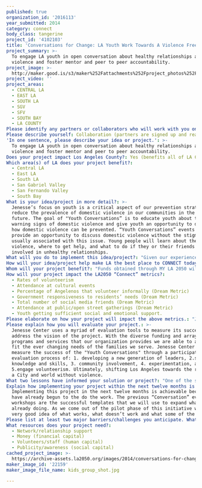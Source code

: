 ```yaml
---
published: true
organization_id: '2016113'
year_submitted: 2014
category: connect
body_class: tangerine
project_id: '4102103'
title: 'Conversations for Change: LA Youth Work Towards A Violence Free Future'
project_summary: >-
  To engage LA youth in open conversation about healthy relationships and dating
  violence and foster mentor and peer to peer accountability. 
project_image: >-
  http://maker.good.is/s3/maker%252Fattachments%252Fproject_photos%252Fimages%252F22159%252Fdisplay%252Fkids_group_shot.jpg=c570x385
project_video: ''
project_areas:
  - CENTRAL LA
  - EAST LA
  - SOUTH LA
  - SGV
  - SFV
  - SOUTH BAY
  - LA COUNTY
Please identify any partners or collaborators who will work with you on this project.: "Jenesse thrives on partnerships. One of our strengths is bringing the power, influence and resources of partners within our appropriate framework to move our mission forward.\r\n\r\n1. ICON MANN- Recently, Jenesse was embraced by ICON MANN, a group of Hollywood actors, high level executives and dignitaries...all men, who shadow, mentor, counsel and recognize the achievement of our boys and youth. The men recently celebrated the youth's achievements at 2014 Youth Conversations event. They provoked thought and reflection on panel discussions about \"what is it to be a man\", \"what does a healthy relationship look like?\"\r\n\r\nWhen we asked some of the ICON MANN participants the questions (1) Why was it important for you to be there? (2) Why are these youths vital?, Graylind R. Wheery/Director of Finance for Sony stated, “I think it was important for me to be part of the conversation because of one of the key topics…“Manhood”. For youth “Manhood”, in some cases, is defined by images seen through various media outlets or through personal interactions. Unfortunately, as in the case of many of the victims who seek Jenesse services for support, some of the personal interactions are not positive ones and the youth will get a skewed view of Manhood thus increasing the chances of a cycle of violence and abuse. Being there and a part of the discussion provided a platform to help change that view. Simply put, we provided the youth with another perspective…a positive perspective. Not to suggest that some of the youth did not already have positive male role models, but more re-enforcement can’t hurt. These youth are vital because they have a voice and can be advocates in getting the Jenesse message out. They will also be leaders and influencers of tomorrow. By providing them with a broad set of exposures today, we are equipping them to not only survive, but also to thrive in an ever changing and complex world. I only hope my words resonated with them.”\r\n2. Coordinated Community Response Network- A network of organizations who together will ensure access to community resources and provide a victim-centered response to domestic\r\nviolence, teen dating violence, sexual assault, stalking and other youth issues. Our Memorandum of Understanding Partners include:  Watts Healthcare Corporation, Green Dot Public Schools Animo (Alain) Leroy Locke High School, South Central Training Consortium, and Los Angeles Police Department/Wilshire Area Leadership Academy."
Please describe yourself: Collaboration (partners are signed up and ready to hit the ground running!)
'In one sentence, please describe your idea or project.': >-
  To engage LA youth in open conversation about healthy relationships and dating
  violence and foster mentor and peer to peer accountability. 
Does your project impact Los Angeles County?: Yes (benefits all of LA County)
Which area(s) of LA does your project benefit?:
  - Central LA
  - East LA
  - South LA
  - San Gabriel Valley
  - San Fernando Valley
  - South Bay
What is your idea/project in more detail?: >-
  Jenesse’s focus on youth is a critical aspect of our prevention strategy to
  reduce the prevalence of domestic violence in our communities in the near
  future. The goal of "Youth Conversations” is to educate youth about the
  warning signs of domestic violence and give youth an opportunity to discuss
  how domestic violence can be prevented. “Youth Conversations” events will
  provide an opportunity to discuss domestic violence without the stigma that is
  usually associated with this issue. Young people will learn about the cycle of
  violence, where to get help, and what to do if they or their friends are ever
  involved in unhealthy relationships.
What will you do to implement this idea/project?: "Given our experience with youth intervention through our shelter programs and community-orientated youth prevention programs, Jenesse’s youth-targeted violence prevention model has the potential to change the life trajectory of at-risk youth in Los Angeles County.\r\nFunding from MY LA2050 would be used to expand Jenesse’s “Youth Conversations” and Teen Angels programs. “Youth Conversations” provides youth with the opportunity to have frank discussions about relationship violence. \r\n\r\nJenesse plans to implement our project by:\r\n\r\n1.  Hold “Youth Conversations” to provide youth the opportunity to have frank discussions about relationship violence.\r\n2.  Increase the awareness and support of Jenesse’s Teen Angeles, who create change within our community by being active role models for the next generation.\r\n3.  Engage men and boys as allies in our prevention strategy and intervention model.\r\n4.  Utilize men and boys to influence other men and boys and encourage them to work as change agents to prevent domestic violence, dating violence, sexual assault and stalking.\r\n5. Develop violence prevention workshops and activities designed to address the intersection of domestic violence, dating violence, sexual assault and other youth issues.\r\n6.  Create and implement culturally responsive pathway programs, from crisis to stability for youth who are impacted by violence.\r\n7. Enhance services and support for youth who are exposed to domestic violence.\r\n8. Increase the community response for youth exposed to domestic violence, dating violence, stalking etc. and community agencies who work with this population.\r\n"
How will your idea/project help make LA the best place to CONNECT today? In 2050?: "The Secret to Why We Connect. We KNOW that We Know…..\r\n(1) Domestic violence is a family issue \r\n(2) Children and teens are equal victims of domestic violence\r\n(3) Young men have to be part of the conversation\r\n(4) Domestic violence is sometimes a family cycle that goes generation to generation; this cycle can be broken with proper education, awareness, counseling and preparation.\r\nLos Angeles is a violent city, but the most insidious violence, the one that does the most damage, is the violence that takes place in the home. What leaves the home enters the world, and statistics show time and time again that men and women raised in a home where family violence is the norm often become abusers and violent offenders who not only hurt those they love, but target those in their community for harm as well. Decreasing the amount of people who are victims and perpetrators of domestic violence will lead to a safer Los Angeles. But to get there, we must challenge people to redefine their \"normal\" when it comes to violence.  This includes mental, physical, we must engage them to unlearn what they have learned. \r\nKaren Earl, CEO of Jenesse Center says, \"Jenesse and our collaborators believe we will change Los Angeles by talking.  We will come together and share all of the painful questions around relationship violence, develop agreed upon language and process, decide who else belongs in the tent, engage in friendly, fabulous discussions and share our findings and implementation strategies in a lovely inclusive manner.  It is now 2050 and Los Angeles is changed.”\r\nJenesse strongly believes that youth intervention strategy is the key to ending domestic violence. We believe that we can live in LA2050 without domestic violence. If we continue to educate and hold conversations about healthy relationships, dating violence and sexual assault until it is nonexistent. Jenesse's efforts to connect, educate, address and serve the needs of Los Angeles youth by:\r\n1. Develop and increase existing community programs focused on youth.\r\n2.  Increase availability information and resources for youth exposed to domestic violence and other youth issues.\r\n3.  Develop culturally and linguistically appropriate mental health, anger management and other support services for various age groups.\r\n4. Provide age, culturally, and linguistically appropriate residential and nonresidential services to youth exposed to domestic violence.\r\n5. Increase awareness and funding to support programs.\r\n\r\n"
Whom will your project benefit?: "Funds obtained through MY LA 2050 will benefit over 1000 unserved and underserved youth ages (11-18) in Los Angeles County. Thirty-four percent of all domestic violence calls in Los Angeles county are from Jenesse’s Service Area. Jenesse’s qualitative and quantitative in- house data supports the devastating effect of domestic violence among children and youth.\r\nJenesse Center knows that to end domestic violence, we must educate our youth early on to recognize the signs of unhealthy relationships, so they never end up in a shelter. We also know that we must challenge young people who have already fallen into unhealthy relationship patterns, to redefine their idea of normal, and to give and demand respect.\r\n"
How will your project impact the LA2050 “Connect” metrics?:
  - Rates of volunteerism
  - Attendance at cultural events
  - Percentage of Angelenos that volunteer informally (Dream Metric)
  - Government responsiveness to residents’ needs (Dream Metric)
  - Total number of social media friends (Dream Metric)
  - Attendance at public/open street gatherings (Dream Metric)
  - Youth getting sufficient social and emotional support.
Please elaborate on how your project will impact the above metrics.: "Jenesse’s project will engage youth on every level through education, volunteerism, and social media. By providing youth with the tools they need to break the cycle of abuse, we are putting them on a pathway to healthy relationships, educational success and productive goals. Also, we are training the next generation of  leaders who will use all the methods available to  them --- both online and off --- to engage their peers to become involved with this project. The culture of the target group of youth is shifting and will continue to shift from a veil of silence to a bullhorn of communication. It is “cool” for this group to: talk about, hold each other accountable, know early on the signs, understand options of what to do and where to go at an early age for help, readily discuss and engage themselves in scenarios when they see their peers in trouble instead of “turning a blind eye”.\r\n\r\nIn addition, by engaging young boys and men we are redefining ideas of masculinity in ways that empower them to be their best selves.  \r\n\r\n \r\n"
Please explain how you will evaluate your project.: >-
  Jenesse Center uses a myriad of evaluation tools to measure its success and to
  address the vision of the project. With the diverse funding and array of
  programs and services that our organization provides we are able to adapt to
  fit the ever changing needs of the families we serve. Jenesse Center plans to
  measure the success of the "Youth Conversations" through a participatory
  evaluation process of: 1. developing a new generation of leaders, 2.sharing
  knowledge and skills, 3. community involvement, 4. experimentation, and
  5.engage volunteerism. Ultimately, shifting Los Angeles towards the reality of
  a City and world without violence.
What two lessons have informed your solution or project?: "One of the staples of our Youth Initiative program is BeSO YOU!  BeSO You!  is one of our  signature teen dating violence prevention programs that educates youth on healthy relationships, domestic violence and respect in ways that challenge them to redefine what “normal” is when it comes to relationship violence.  The series of workshops is geared towards middle and high school students from all socio and economic backgrounds.  Many of the participants of this program view “dramatic relationships” as normal or even “ideal.” Some participants have even stated that if they were not in a “dramatic relationship” they would be \"bored\" or\" wonder if their partner even cared\". The purpose of BeSO You! is to get this population to begin to embrace healthier ideas around violence and respect and teach them how to have healthy relationships early on so that they never find themselves in the cycle of abuse that may lead to them one day needing shelter.  Since  its inception in 2009, BeSO You! has educated more than 1000 children and youth.\r\n\r\nOur Jenesse Junior Angel (JJA) and Jenesse Teen Angels (JTA) programs engage youth ages 10-18 in the greater Los Angeles area in community service projects, social advocacy and peer to peer advocacy. JJA and JTA members often stay with us the entire eight years and beyond.  \r\n\r\nJenesse University was created in 2012 as a  vehicle for our Jenesse Teen Angels to take the work that they are doing with us on a national scale. The pilot program was at Morehouse University in Atlanta, Ga. Members of Jenesse University are trained  as peer to peer leaders who are advocates on how their generation can bring an end to relationship violence. These young adults work with Jenesse staff to create relevant prevention strategies targeted to their peer group. Jenesse University has members at Morehouse, Spelman, UCLA, Brown and George Washington University.\r\n\r\n One of the strong points of the program has been the leadership role of our young adult men. Jenesse has created a \"culture\" of embracing boys and young men in the conversation about healthy relationships and domestic violence. Jenesse has worked with young boys and men to take the stigma out of the subject so that the conversation about healthy relationships, dating violence is organic and natural for them to engage. We have also partnered with groups such as the ICON MANN to ensure that strong, positive male role models  are always part of any conversation on relationship violence.\r\n"
Explain how implementing your project within the next twelve months is an achievable goal.: >-
  Implementing this project in the next twelve months is achievable because we
  have already begun to the do the work. The previous “Conversation” events and
  workshops are the successful templates that we will use to expand what we are
  already doing. As we come out of the pilot phase of this initiative we have a
  very good idea of what works, what doesn’t work and what some of the gaps are.
Please list at least two major barriers/challenges you anticipate. What is your strategy for ensuring a successful implementation?: "One the main barriers to this work is that domestic violence is not an issue that people really want to talk about, there is a stigma involved and people often shy away from the topic out of fear that they will be typecast as a “victim” or an “abuser.” This has lead to the issue of getting non traditional allies (men, youth, those who do not feel that this is their issue) involved. Another barrier is lack of funding. \r\n\r\nAs we have stated above, Jenesse’s strategy for ensuring a successful implementation of the program includes expanding our “Conversations” model throughout the greater Los Angeles area and beyond and also include continuing to reach out to our non traditional allies. \r\n\r\nOnce we successfully overcome the stigma and assumptions associated with this issue we can create a comfort level that will allow people to participate and share their resources more freely. \r\nWe have experienced significant success so far, but there is more ground to cover.    \r\n"
What resources does your project need?:
  - Network/relationship support
  - Money (financial capital)
  - Volunteers/staff (human capital)
  - Publicity/awareness (social capital)
cached_project_image: >-
  https://archive-assets.la2050.org/images/2014/conversations-for-change-la-youth-work-towards-a-violence-free-future/maker.good.is/s3/maker%252Fattachments%252Fproject_photos%252Fimages%252F22159%252Fdisplay%252Fkids_group_shot.jpg=c570x385.jpg
maker_image_id: '22159'
maker_image_file_name: kids_group_shot.jpg

---
```

